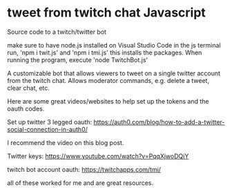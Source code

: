 # tweet from twitch chat Javascript
Source code to a twitch/twitter bot

make sure to have node.js installed on Visual Studio Code
in the js terminal run, 'npm i twit.js' and 'npm i tmi.js' this installs the packages. When running the program, execute 'node TwitchBot.js'

A customizable bot that allows viewers to tweet on a single twitter account from the twitch chat.  Allows moderator commands, e.g. delete a tweet, clear chat, etc. 


Here are some great videos/websites to help set up the tokens and the oauth codes.

Set up twitter 3 legged oauth: https://auth0.com/blog/how-to-add-a-twitter-social-connection-in-auth0/

I recommend the video on this blog post.

Twitter keys: https://www.youtube.com/watch?v=PqqXjwoDQiY

twitch bot account oauth: https://twitchapps.com/tmi/

all of these worked for me and are great resources.
